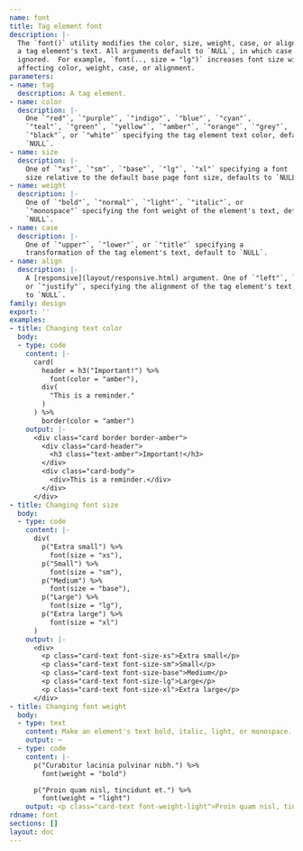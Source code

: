 ```yaml
---
name: font
title: Tag element font
description: |-
  The `font()` utility modifies the color, size, weight, case, or alignment of
  a tag element's text. All arguments default to `NULL`, in which case they are
  ignored.  For example, `font(.., size = "lg")` increases font size without
  affecting color, weight, case, or alignment.
parameters:
- name: tag
  description: A tag element.
- name: color
  description: |-
    One `"red"`, `"purple"`, `"indigo"`, `"blue"`, `"cyan"`,
    `"teal"`, `"green"`, `"yellow"`, `"amber"`, `"orange"`, `"grey"`,
    `"black"`, or `"white"` specifying the tag element text color, defaults to
    `NULL`.
- name: size
  description: |-
    One of `"xs"`, `"sm"`, `"base"`, `"lg"`, `"xl"` specifying a font
    size relative to the default base page font size, defaults to `NULL`.
- name: weight
  description: |-
    One of `"bold"`, `"normal"`, `"light"`, `"italic"`, or
    `"monospace"` specifying the font weight of the element's text, defaults to
    `NULL`.
- name: case
  description: |-
    One of `"upper"`, `"lower"`, or `"title"` specifying a
    transformation of the tag element's text, default to `NULL`.
- name: align
  description: |-
    A [responsive](layout/responsive.html) argument. One of `"left"`, `"center"`, `"right"`,
    or `"justify"`, specifying the alignment of the tag element's text, defaults
    to `NULL`.
family: design
export: ''
examples:
- title: Changing text color
  body:
  - type: code
    content: |-
      card(
        header = h3("Important!") %>%
          font(color = "amber"),
        div(
          "This is a reminder."
        )
      ) %>%
        border(color = "amber")
    output: |-
      <div class="card border border-amber">
        <div class="card-header">
          <h3 class="text-amber">Important!</h3>
        </div>
        <div class="card-body">
          <div>This is a reminder.</div>
        </div>
      </div>
- title: Changing font size
  body:
  - type: code
    content: |-
      div(
        p("Extra small") %>%
          font(size = "xs"),
        p("Small") %>%
          font(size = "sm"),
        p("Medium") %>%
          font(size = "base"),
        p("Large") %>%
          font(size = "lg"),
        p("Extra large") %>%
          font(size = "xl")
      )
    output: |-
      <div>
        <p class="card-text font-size-xs">Extra small</p>
        <p class="card-text font-size-sm">Small</p>
        <p class="card-text font-size-base">Medium</p>
        <p class="card-text font-size-lg">Large</p>
        <p class="card-text font-size-xl">Extra large</p>
      </div>
- title: Changing font weight
  body:
  - type: text
    content: Make an element's text bold, italic, light, or monospace.
    output: ~
  - type: code
    content: |-
      p("Curabitur lacinia pulvinar nibh.") %>%
        font(weight = "bold")

      p("Proin quam nisl, tincidunt et.") %>%
        font(weight = "light")
    output: <p class="card-text font-weight-light">Proin quam nisl, tincidunt et.</p>
rdname: font
sections: []
layout: doc
---
```

